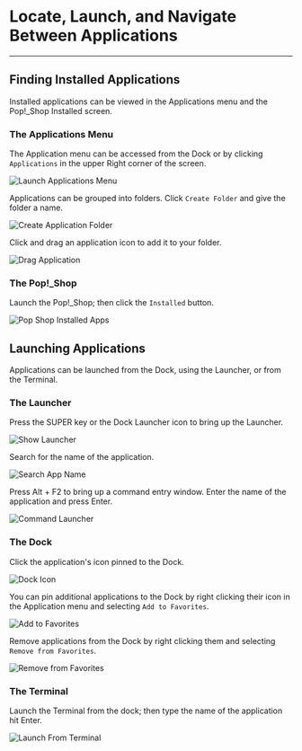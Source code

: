 <!--Sources
Pop Training Guide (Google doc)
https://support.system76.com/articles/pop-basics/

-->
# Locate, Launch, and Navigate Between Applications

---

## Finding Installed Applications

Installed applications can be viewed in the Applications menu and the Pop!\_Shop Installed screen.

### The Applications Menu

The Application menu can be accessed from the Dock or by clicking `Applications` in the upper Right corner of the screen.

![Launch Applications Menu](/images/locate-launch-applications/launch-applications-menus.png)

Applications can be grouped into folders. Click `Create Folder` and give the folder a name.

![Create Application Folder](/images/locate-launch-applications/create-application-folder.png)

Click and drag an application icon to add it to your folder.

![Drag Application](/images/locate-launch-applications/drag-application.png)

### The Pop!\_Shop

Launch the Pop!\_Shop; then click the `Installed` button.

![Pop Shop Installed Apps](/images/locate-launch-applications/pop-shop-installed-apps.png)

## Launching Applications

Applications can be launched from the Dock, using the Launcher, or from the Terminal.
### The Launcher

Press the SUPER key or the Dock Launcher icon to bring up the Launcher.

![Show Launcher](/images/locate-launch-applications/show-launcher.png)

Search for the name of the application.

![Search App Name](/images/locate-launch-applications/search-app.png)

Press Alt + F2 to bring up a command entry window. Enter the name of the application and press Enter.

![Command Launcher](/images/locate-launch-applications/command-launcher.png)

### The Dock

Click the application's icon pinned to the Dock.

![Dock Icon](/images/locate-launch-applications/dock-icon.png)

You can pin additional applications to the Dock by right clicking their icon in the Application menu and selecting `Add to Favorites`.

![Add to Favorites](/images/locate-launch-applications/add-to-favorites.png)

Remove applications from the Dock by right clicking them and selecting `Remove from Favorites`.

![Remove from Favorites](/images/locate-launch-applications/remove-from-favorites.png)

### The Terminal

Launch the Terminal from the dock; then type the name of the application hit Enter.

![Launch From Terminal](/images/locate-launch-applications/launch-from-terminal.png)

<!--This section to be completed when Configure Pop sections are completed
## Next Steps

- Install applications
- Designate specific applications to open specific files
- Configuring Dock settings
-->